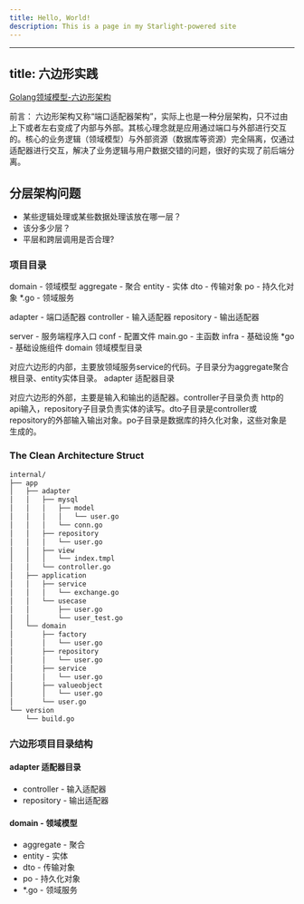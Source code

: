 ```yaml
---
title: Hello, World!
description: This is a page in my Starlight-powered site
---
```


---

title: 六边形实践
---

[Golang领域模型-六边形架构](https://mp.weixin.qq.com/s/wXzfJ9HNAdk6QEyw8ez-Yw)

前言： 六边形架构又称“端口适配器架构”，实际上也是一种分层架构，只不过由上下或者左右变成了内部与外部。其核心理念就是应用通过端口与外部进行交互的。核心的业务逻辑（领域模型）与外部资源（数据库等资源）完全隔离，仅通过适配器进行交互，解决了业务逻辑与用户数据交错的问题，很好的实现了前后端分离。

## 分层架构问题

- 某些逻辑处理或某些数据处理该放在哪一层？
- 该分多少层？
- 平层和跨层调用是否合理?

### 项目目录

domain - 领域模型
aggregate - 聚合
entity - 实体
dto - 传输对象
po - 持久化对象
*.go - 领域服务

adapter - 端口适配器
controller - 输入适配器
repository - 输出适配器

server - 服务端程序入口
conf - 配置文件
main.go - 主函数
infra - 基础设施
*go - 基础设施组件
domain 领域模型目录

对应六边形的内部，主要放领域服务service的代码。子目录分为aggregate聚合根目录、entity实体目录。
adapter 适配器目录

对应六边形的外部，主要是输入和输出的适配器。controller子目录负责 http的api输入，repository子目录负责实体的读写。dto子目录是controller或repository的外部输入输出对象。po子目录是数据库的持久化对象，这些对象是生成的。

### The Clean Architecture Struct

```bash tree --dirsfirst internal/
internal/
├── app
│   ├── adapter
│   │   ├── mysql
│   │   │   ├── model
│   │   │   │   └── user.go
│   │   │   └── conn.go
│   │   ├── repository
│   │   │   └── user.go
│   │   ├── view
│   │   │   └── index.tmpl
│   │   └── controller.go
│   ├── application
│   │   ├── service
│   │   │   └── exchange.go
│   │   └── usecase
│   │       ├── user.go
│   │       └── user_test.go
│   └── domain
│       ├── factory
│       │   └── user.go
│       ├── repository
│       │   └── user.go
│       ├── service
│       │   └── user.go
│       ├── valueobject
│       │   └── user.go
│       └── user.go
└── version
    └── build.go
```

### 六边形项目目录结构

#### adapter 适配器目录

- controller - 输入适配器
- repository - 输出适配器

#### domain - 领域模型

- aggregate - 聚合
- entity - 实体
- dto - 传输对象
- po - 持久化对象
- *.go - 领域服务
